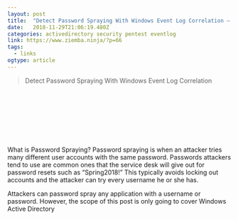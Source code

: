 ```yaml
---
layout: post 
title:  "Detect Password Spraying With Windows Event Log Correlation – Welcome to the Ziemba.Ninja Infosec Blog!" 
date:   2018-11-29T21:06:19.480Z 
categories: activedirectory security pentest eventlog
link: https://www.ziemba.ninja/?p=66 
tags:
  - links
ogtype: article 
---
```


> Detect Password Spraying With Windows Event Log Correlation


 

 

 

 

What is Password Spraying?
Password spraying is when an attacker tries many different user accounts with the same password. Passwords attackers tend to use are common ones that the service desk will give out for password resets such as “Spring2018!” This typically avoids locking out accounts and the attacker can try every username he or she has.

Attackers can password spray any application with a username or password. However, the scope of this post is only going to cover Windows Active Directory